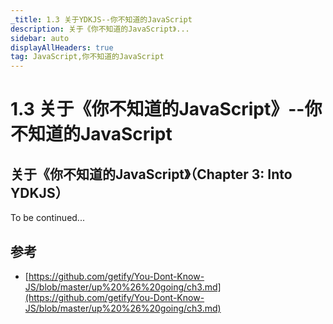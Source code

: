 ```yaml
---
_title: 1.3 关于YDKJS--你不知道的JavaScript
description: 关于《你不知道的JavaScript》...
sidebar: auto
displayAllHeaders: true
tag: JavaScript,你不知道的JavaScript
---
```


# 1.3 关于《你不知道的JavaScript》--你不知道的JavaScript

## 关于《你不知道的JavaScript》（Chapter 3: Into YDKJS）

To be continued...

## 参考

* [https://github.com/getify/You-Dont-Know-JS/blob/master/up%20%26%20going/ch3.md](https://github.com/getify/You-Dont-Know-JS/blob/master/up%20%26%20going/ch3.md)